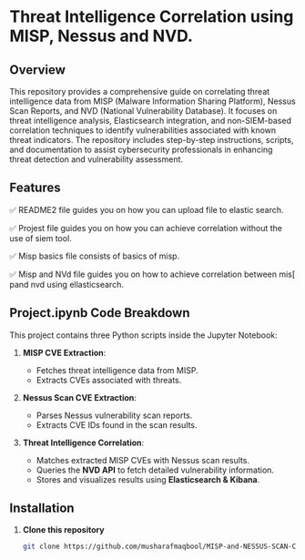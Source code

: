 # **Threat Intelligence Correlation using MISP, Nessus and NVD.**

## **Overview**
This repository provides a comprehensive guide on correlating threat intelligence data from MISP (Malware Information Sharing Platform), Nessus Scan Reports, and NVD (National Vulnerability Database). It focuses on threat intelligence analysis, Elasticsearch integration, and non-SIEM-based correlation techniques to identify vulnerabilities associated with known threat indicators. The repository includes step-by-step instructions, scripts, and documentation to assist cybersecurity professionals in enhancing threat detection and vulnerability assessment.

## **Features**
✅ README2 file guides you on how you can upload file to elastic search.  

✅ Projest file guides you on how you can achieve correlation without the use of siem tool.

✅ Misp basics file consists of basics of misp. 

✅ Misp and NVd file guides you on how to achieve correlation between mis[ pand nvd using ellasticsearch. 


## **Project.ipynb Code Breakdown**
This project contains three Python scripts inside the Jupyter Notebook:

1. **MISP CVE Extraction**:  
   - Fetches threat intelligence data from MISP.  
   - Extracts CVEs associated with threats.  
   
2. **Nessus Scan CVE Extraction**:  
   - Parses Nessus vulnerability scan reports.  
   - Extracts CVE IDs found in the scan results.  

3. **Threat Intelligence Correlation**:  
   - Matches extracted MISP CVEs with Nessus scan results.  
   - Queries the **NVD API** to fetch detailed vulnerability information.  
   - Stores and visualizes results using **Elasticsearch & Kibana**.  

## **Installation**
1. **Clone this repository**  
   ```bash
   git clone https://github.com/musharafmaqbool/MISP-and-NESSUS-SCAN-CORRELATION.git
